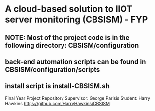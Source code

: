 
# A cloud-based solution to IIOT server monitoring (CBSISM) - FYP
## NOTE: Most of the project code is in the following directory: CBSISM/configuration
## back-end automation scripts can be found in CBSISM/configuration/scripts
## install script is install-CBSISM.sh


Final Year Project Repository
Supervisor: George Parisis
Student: Harry Hawkins
https://github.com/HarryHawkins/CBSISM

